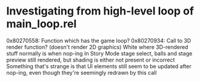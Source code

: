 # Investigating from high-level loop of main_loop.rel

0x80270558: Function which has the game loop?
0x80270934: Call to 3D render function? (doesn't render 2D graphics)
  White where 3D-rendered stuff normally is when nop-ing
  In Story Mode stage select, balls and stage preview still rendered, but shading is either not present or incorrect
  Something that's strange is that UI elements still seem to be updated after nop-ing, even though they're seemingly redrawn by this call
